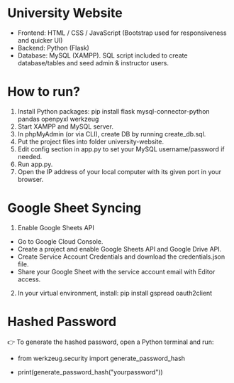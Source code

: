 # University Website
* Frontend: HTML / CSS / JavaScript (Bootstrap used for responsiveness and quicker UI)
* Backend: Python (Flask)
* Database: MySQL (XAMPP). SQL script included to create database/tables and seed admin & instructor users.

# How to run?
1. Install Python packages: pip install flask mysql-connector-python pandas openpyxl werkzeug
3. Start XAMPP and MySQL server.
4. In phpMyAdmin (or via CLI), create DB by running create_db.sql.
5. Put the project files into folder university-website.
6. Edit config section in app.py to set your MySQL username/password if needed.
7. Run app.py.
8. Open the IP address of your local computer with its given port in your browser.

# Google Sheet Syncing
1. Enable Google Sheets API
* Go to Google Cloud Console.
* Create a project and enable Google Sheets API and Google Drive API.
* Create Service Account Credentials and download the credentials.json file.
* Share your Google Sheet with the service account email with Editor access.
2. In your virtual environment, install: pip install gspread oauth2client

# Hashed Password
👉 To generate the hashed password, open a Python terminal and run:
* from werkzeug.security import generate_password_hash

* print(generate_password_hash("yourpassword"))



